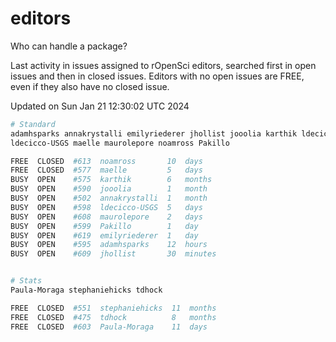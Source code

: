 # editors

Who can handle a package?

Last activity in issues assigned to rOpenSci editors, searched first in open
issues and then in closed issues. Editors with no open issues are FREE, even if
they also have no closed issue.


Updated on Sun Jan 21 12:30:02 UTC 2024

```bash
# Standard
adamhsparks annakrystalli emilyriederer jhollist jooolia karthik ldecicco
ldecicco-USGS maelle maurolepore noamross Pakillo

FREE  CLOSED  #613  noamross       10  days
FREE  CLOSED  #577  maelle         5   days
BUSY  OPEN    #575  karthik        6   months
BUSY  OPEN    #590  jooolia        1   month
BUSY  OPEN    #502  annakrystalli  1   month
BUSY  OPEN    #598  ldecicco-USGS  5   days
BUSY  OPEN    #608  maurolepore    2   days
BUSY  OPEN    #599  Pakillo        1   day
BUSY  OPEN    #619  emilyriederer  1   day
BUSY  OPEN    #595  adamhsparks    12  hours
BUSY  OPEN    #609  jhollist       30  minutes


# Stats
Paula-Moraga stephaniehicks tdhock

FREE  CLOSED  #551  stephaniehicks  11  months
FREE  CLOSED  #475  tdhock          8   months
FREE  CLOSED  #603  Paula-Moraga    11  days
```
